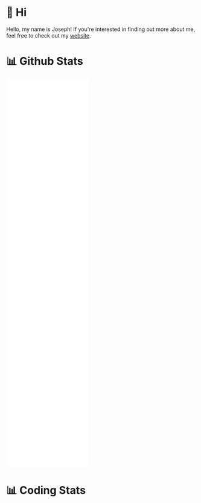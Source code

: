 # 👋 Hi

Hello, my name is Joseph! If you're interested in finding out more about me, feel free to check out my [website](https://www.josephcarmosino.com/).

# 📊 Github Stats

<picture>
  <img src="/github-metrics.svg" alt="Metrics">
</picture>

# 📊 Coding Stats

<!--START_SECTION:waka-->
<!--END_SECTION:waka-->
